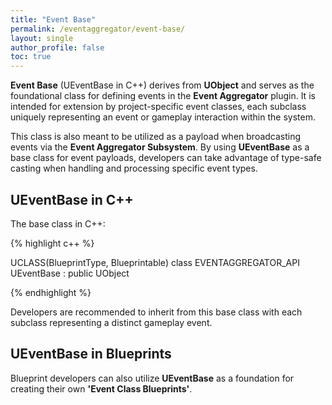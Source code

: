 ```yaml
---
title: "Event Base"
permalink: /eventaggregator/event-base/
layout: single
author_profile: false
toc: true
---
```


**Event Base** (UEventBase in C++) derives from **UObject** and serves as the foundational class for defining
events in the **Event Aggregator** plugin. It is intended for extension by project-specific event classes, each subclass
uniquely representing an event or gameplay interaction within the system.

This class is also meant to be utilized as a payload when broadcasting events via the **Event Aggregator Subsystem**.
By using **UEventBase** as a base class for event payloads, developers can take advantage of type-safe casting when handling
and processing specific event types.


## UEventBase in C++

The base class in C++:

{% highlight c++ %}

UCLASS(BlueprintType, Blueprintable)
class EVENTAGGREGATOR_API UEventBase : public UObject

{% endhighlight %}

Developers are recommended to inherit from this base class with each subclass representing a distinct gameplay event.

## UEventBase in Blueprints

Blueprint developers can also utilize **UEventBase** as a foundation for creating their own **'Event Class Blueprints'**.